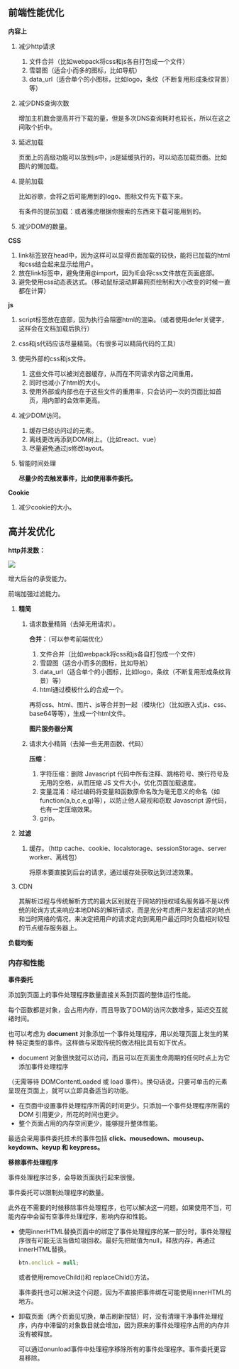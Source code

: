 ## 前端性能优化

**内容上**

1. 减少http请求

   1. 文件合并（比如webpack将css和js各自打包成一个文件）
   2. 雪碧图（适合小而多的图标，比如导航）
   3. data_url（适合单个的小图标，比如logo，条纹（不断复用形成条纹背景）等）

2. 减少DNS查询次数

   增加主机数会提高并行下载的量，但是多次DNS查询耗时也较长，所以在这之间取个折中。

3. 延迟加载

   页面上的高级功能可以放到js中，js是延缓执行的，可以动态加载页面。比如图片的懒加载。

4. 提前加载

   比如谷歌，会将之后可能用到的logo、图标文件先下载下来。

   有条件的提前加载：或者雅虎根据你搜索的东西来下载可能用到的。

5. 减少DOM的数量。

**CSS**

1. link标签放在head中，因为这样可以显得页面加载的较快，能将已加载的html和css结合起来显示给用户。
2. 放在link标签中，避免使用@import，因为IE会将css文件放在页面底部。
3. 避免使用css动态表达式。（移动鼠标滚动屏幕网页绘制和大小改变的时候一直都在计算）

**js**

1. script标签放在底部，因为执行会阻塞html的渲染。（或者使用defer关键字，这样会在文档加载后执行）

2. css和js代码应该尽量精简。（有很多可以精简代码的工具）

3. 使用外部的css和js文件。

   1. 这些文件可以被浏览器缓存，从而在不同请求内容之间重用。
   2. 同时也减小了html的大小。
   3. 使用外部或内部也在于这些文件的重用率，只会访问一次的页面比如首页，用内部的会效率更高。

4. 减少DOM访问。

   1. 缓存已经访问过的元素。
   2. 离线更改再添到DOM树上。（比如react、vue）
   3. 尽量避免通过js修改layout。

5. 智能时间处理

   **尽量少的去触发事件，比如使用事件委托。**

**Cookie**

1. 减少cookie的大小。


## 高并发优化

**http并发数：**

![](https://pic2.zhimg.com/80/ea606d016e8ab77db9d8a8dfa5243a1b_hd.jpg)

增大后台的承受能力。

前端加强过滤能力。

1. **精简**
   1. 请求数量精简（去掉无用请求）。

      **合并**：（可以参考前端优化）

      1. 文件合并（比如webpack将css和js各自打包成一个文件）
      2. 雪碧图（适合小而多的图标，比如导航）
      3. data_url（适合单个的小图标，比如logo，条纹（不断复用形成条纹背景）等）
      4. html通过模板什么的合成一个。

      再将css、html、图片、js等合并到一起（模块化）（比如嵌入式js、css、base64等等），生成一个html文件。

      **图片服务器分离**

   2. 请求大小精简（去掉一些无用函数、代码）

      **压缩**： 

      1. 字符压缩：删除 Javascript 代码中所有注释、跳格符号、换行符号及无用的空格，从而压缩 JS 文件大小，优化页面加载速度。
      2. 变量混淆：经过编码将变量和函数原命名改为毫无意义的命名（如function(a,b,c,e,g)等），以防止他人窥视和窃取 Javascript 源代码，也有一定压缩效果。
      3. gzip。

2. **过滤**

   1. 缓存。（http cache、cookie、localstorage、sessionStorage、server worker、离线包）

      将原本要直接到后台的请求，通过缓存处获取达到过滤效果。

3. CDN

   其解析过程与传统解析方式的最大区别就在于网站的授权域名服务器不是以传统的轮询方式来响应本地DNS的解析请求，而是充分考虑用户发起请求的地点和当时网络的情况，来决定把用户的请求定向到离用户最近同时负载相对较轻的节点缓存服务器上。

**负载均衡**

### 内存和性能

**事件委托**

添加到页面上的事件处理程序数量直接关系到页面的整体运行性能。

每个函数都是对象，会占用内存，而且导致了DOM的访问次数增多，延迟交互就绪时间。

也可以考虑为 **document** 对象添加一个事件处理程序，用以处理页面上发生的某种
特定类型的事件。这样做与采取传统的做法相比具有如下优点。

- document 对象很快就可以访问，而且可以在页面生命周期的任何时点上为它添加事件处理程序

（无需等待 DOMContentLoaded 或 load 事件）。换句话说，只要可单击的元素呈现在页面上，就可以立即具备适当的功能。

-  在页面中设置事件处理程序所需的时间更少。只添加一个事件处理程序所需的 DOM 引用更少，所花的时间也更少。
-  整个页面占用的内存空间更少，能够提升整体性能。 

最适合采用事件委托技术的事件包括 **click、mousedown、mouseup、keydown、keyup 和 keypress。** 

**移除事件处理程序**

事件处理程序过多，会导致页面执行起来很慢。

事件委托可以限制处理程序的数量。

此外在不需要的时候移除事件处理程序，也可以解决这一问题。如果使用不当，可能内存中会留有空事件处理程序，影响内存和性能。

- 使用innerHTML替换页面中的绑定了事件处理程序的某一部分时，事件处理程序很有可能无法当做垃圾回收。最好先把赋值为null，释放内存，再通过innerHTML替换。

  ```js
  btn.onclick = null;
  ```

  或者使用removeChild()和 replaceChild()方法。

  事件委托也可以解决这个问题，因为不直接把事件绑在可能使用innerHTML的地方。

- 卸载页面（两个页面见切换，单击刷新按钮）时，没有清理干净事件处理程序，内存中滞留的对象数目就会增加，因为原来的事件处理程序占用的内存并没有被释放。

  可以通过onunload事件中处理程序移除所有的事件处理程序。事件委托更容易移除。